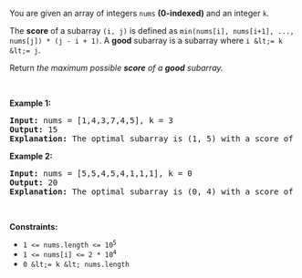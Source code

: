 You are given an array of integers `` nums `` __(0-indexed)__ and an integer `` k ``.

The __score__ of a subarray `` (i, j) `` is defined as `` min(nums[i], nums[i+1], ..., nums[j]) * (j - i + 1) ``. A __good__ subarray is a subarray where `` i &lt;= k &lt;= j ``.

Return _the maximum possible __score__ of a __good__ subarray._

&nbsp;

__Example 1:__

<pre>
<strong>Input:</strong> nums = [1,4,3,7,4,5], k = 3
<strong>Output:</strong> 15
<strong>Explanation:</strong> The optimal subarray is (1, 5) with a score of min(4,3,7,4,5) * (5-1+1) = 3 * 5 = 15. 
</pre>

__Example 2:__

<pre>
<strong>Input:</strong> nums = [5,5,4,5,4,1,1,1], k = 0
<strong>Output:</strong> 20
<strong>Explanation:</strong> The optimal subarray is (0, 4) with a score of min(5,5,4,5,4) * (4-0+1) = 4 * 5 = 20.
</pre>

&nbsp;

__Constraints:__

*   <code>1 &lt;= nums.length &lt;= 10<sup>5</sup></code>
*   <code>1 &lt;= nums[i] &lt;= 2 * 10<sup>4</sup></code>
*   `` 0 &lt;= k &lt; nums.length ``